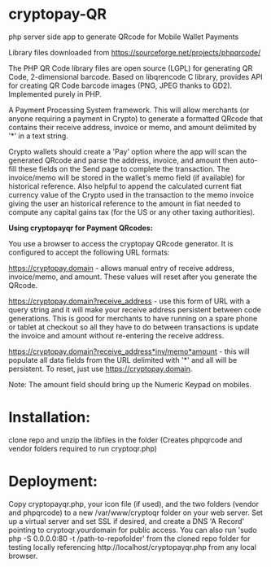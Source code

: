 # cryptopay-QR
php server side app to generate QRcode for Mobile Wallet Payments

Library files downloaded from https://sourceforge.net/projects/phpqrcode/

The PHP QR Code library files are open source (LGPL) for generating QR Code, 2-dimensional barcode. Based on libqrencode C library, provides API for creating QR Code barcode images (PNG, JPEG thanks to GD2). Implemented purely in PHP.

A Payment Processing System framework. This will allow merchants (or anyone requiring a payment in Crypto) to generate a formatted QRcode that contains their receive address, invoice or memo, and amount delimited by '*' in a text string.

Crypto wallets should create a 'Pay' option where the app will scan the generated QRcode and parse the address, invoice, and amount then auto-fill these fields on the Send page to complete the transaction. The invoice/memo will be stored in the wallet's memo field (if available) for historical reference. Also helpful to append the calculated current fiat currency value of the Crypto used in the transaction to the memo invoice giving the user an historical reference to the amount in fiat needed to compute any capital gains tax (for the US or any other taxing authorities).

<b>Using cryptopayqr for Payment QRcodes:</b>

You use a browser to access the cryptopay QRcode generator. It is configured to accept the following URL formats:

https://cryptopay.domain - allows manual entry of receive address, invoice/memo, and amount. These values will reset after you generate the QRcode.

https://cryptopay.domain?receive_address - use this form of URL with a query string and it will make your receive address persistent between code generations. This is good for merchants to have running on a spare phone or tablet at checkout so all they have to do between transactions is update the invoice and amount without re-entering the receive address.

https://cryptopay.domain?receive_address*inv/memo*amount - this will populate all data fields from the URL delimited with '*' and all will be persistent. To reset, just use https://cryptopay.domain.

Note: The amount field should bring up the Numeric Keypad on mobiles.

# Installation:

clone repo and unzip the libfiles in the folder (Creates phpqrcode and vendor folders required to run cryptoqr.php)

# Deployment:

Copy cryptopayqr.php, your icon file (if used), and the two folders (vendor and phpqrcode) to a new /var/www/cryptoqr folder on your web server. Set up a virtual server and set SSL if desired, and create a DNS 'A Record' pointing to cryptoqr.yourdomain for public access. You can also run 'sudo php -S 0.0.0.0:80 -t /path-to-repofolder' from the cloned repo folder for testing locally referencing http://localhost/cryptopayqr.php from any local browser.




